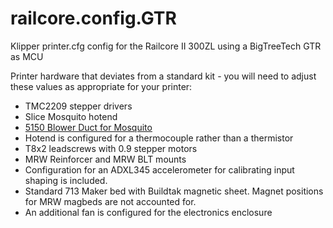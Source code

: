 # railcore.config.GTR

Klipper printer.cfg config for the Railcore II 300ZL using a BigTreeTech GTR as MCU

Printer hardware that deviates from a standard kit - you will need to adjust these values as appropriate for your printer:
* TMC2209 stepper drivers
* Slice Mosquito hotend
* [5150 Blower Duct for Mosquito](https://www.thingiverse.com/thing:4575325)
* Hotend is configured for a thermocouple rather than a thermistor
* T8x2 leadscrews with 0.9 stepper motors
* MRW Reinforcer and MRW BLT mounts
* Configuration for an ADXL345 accelerometer for calibrating input shaping is included. 
* Standard 713 Maker bed with Buildtak magnetic sheet. Magnet positions for MRW magbeds are not accounted for.
* An additional fan is configured for the electronics enclosure
